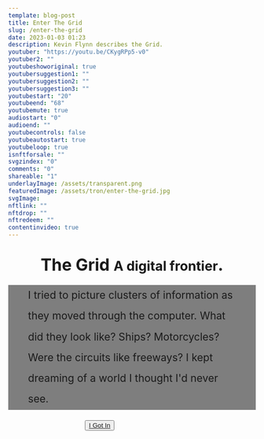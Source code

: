 ```yaml
---
template: blog-post
title: Enter The Grid
slug: /enter-the-grid
date: 2023-01-03 01:23
description: Kevin Flynn describes the Grid.
youtuber: "https://youtu.be/CKygRPp5-v0"
youtuber2: ""
youtubeshoworiginal: true
youtubersuggestion1: ""
youtubersuggestion2: ""
youtubersuggestion3: ""
youtubestart: "20"
youtubeend: "68"
youtubemute: true
audiostart: "0"
audioend: ""
youtubecontrols: false
youtubeautostart: true
youtubeloop: true
isnftforsale: ""
svgzindex: "0"
comments: "0"
shareable: "1"
underlayImage: /assets/transparent.png
featuredImage: /assets/tron/enter-the-grid.jpg
svgImage: 
nftlink: ""
nftdrop: ""
nftredeem: ""
contentinvideo: true
---
```

 <object class="" id="" data="/assets/tron/light-cycle.svg" type="image/svg+xml" style="position:absolute; bottom:0; z-index:; width:100%; height:100%; background:transparent; object-fit:contain;"  alt="animated content" title="animated content" ></object>

<h2 class="tronText TRON" style="font-size:clamp(14px, 3.5vw, 4.6rem); line-height:; margin:2rem 0 20px 0; text-align:center">The Grid  <span class="neonText" style="font-size:80%">A digital frontier</span>.</h2>


<div class="tronText" style="line-height:200%; font-size:clamp(1rem, 2.2vw, 3rem); padding:0 8%; background:rgba(0,0,0,0.50); position:relative;">



I tried to picture clusters of information as they moved through the computer. What did they look like? Ships? Motorcycles? Were the circuits like freeways? I kept dreaming of a world I thought I'd never see.

<button class="actionJackson TRON tronText" style="position:absolute; right:30vw; margin-top:; text-align:center"><a href="/where-is-kevin-flynn/">I Got In</a></button>

</div>





<!-- <h2 class="tronText" style="display:grid; place-content:center; text-align:center; font-size:12vw;">
        <div class="">Coming Soon!</div>
      </h2> -->


 


 

 

<!-- XjuLZwlDxh8 -->
